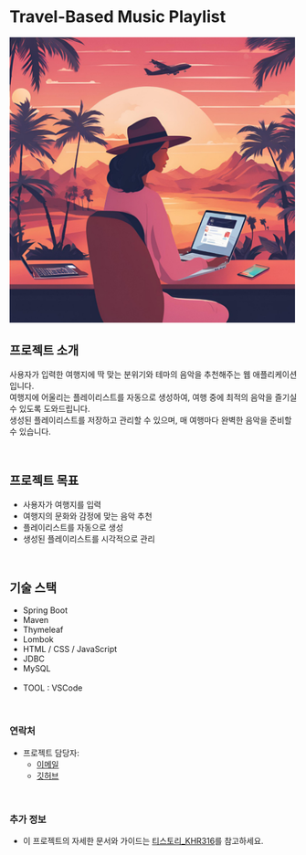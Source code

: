 # Travel-Based Music Playlist

<img src="https://github.com/khr316/Travel_Music/blob/main/%EB%94%94%EC%9E%90%EC%9D%B8.png" alt="Project Logo" width="500"/>

## 프로젝트 소개

사용자가 입력한 여행지에 딱 맞는 분위기와 테마의 음악을 추천해주는 웹 애플리케이션입니다. <br>
여행지에 어울리는 플레이리스트를 자동으로 생성하여, 여행 중에 최적의 음악을 즐기실 수 있도록 도와드립니다. <br>
생성된 플레이리스트를 저장하고 관리할 수 있으며, 매 여행마다 완벽한 음악을 준비할 수 있습니다.

<br>

## 프로젝트 목표

- 사용자가 여행지를 입력
- 여행지의 문화와 감정에 맞는 음악 추천
- 플레이리스트를 자동으로 생성
- 생성된 플레이리스트를 시각적으로 관리

<br>

## 기술 스택
- Spring Boot
- Maven
- Thymeleaf
- Lombok
- HTML / CSS / JavaScript
- JDBC
- MySQL
<br><br>
- TOOL : VSCode

<br>

### 연락처

- 프로젝트 담당자:
  - [이메일](ulsan20204109@gmail.com)
  - [깃허브](https://github.com/khr316)

<br>

### 추가 정보

- 이 프로젝트의 자세한 문서와 가이드는 [티스토리_KHR316](https://khr316.tistory.com/43)를 참고하세요.
